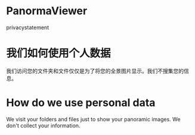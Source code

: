# PanormaViewer
privacystatement

# 我们如何使用个人数据
我们访问您的文件夹和文件仅仅是为了将您的全景图片显示。我们不搜集您的信息。

# How do we use personal data
We visit your folders and files just to show your panoramic images. We don't collect your information.
